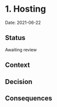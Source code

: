 # 1. Hosting

Date: 2021-06-22

## Status

Awaiting review

## Context


## Decision


## Consequences


